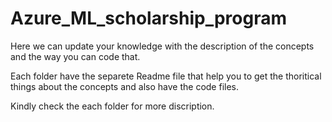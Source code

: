 # Azure_ML_scholarship_program
Here we can update your knowledge with the description of the concepts and the way you can code that.<br/>

Each folder have the separete Readme file  that help you to get the thoritical things about the concepts and also have the code files.<br/>

Kindly check the each folder for more discription.
